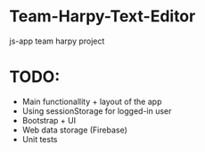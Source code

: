 # Team-Harpy-Text-Editor
js-app team harpy project
# TODO:
- Main functionallity + layout of the app
- Using sessionStorage for logged-in user
- Bootstrap + UI
- Web data storage (Firebase)
- Unit tests